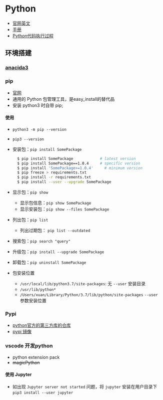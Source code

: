 # Python

+ [官网英文](https://www.python.org/)
+ [手册](https://docs.python.org/zh-cn/3.7/)
+ [Python代码执行过程](http://www.pythontutor.com/visualize.html#mode=edit)

## 环境搭建

### [anacida3](https://www.anaconda.com/distribution/)

### pip

+ [官网](https://pip.pypa.io/en/stable/)
+ 通用的 Python 包管理工具，是easy_install的替代品
+ 安装 python3 时自带 pip;

#### 使用

+ `python3 -m pip --version`
+ `pip3 --version`
+ 安装包：`pip install SomePackage`

  ```bash
    $ pip install SomePackage            # latest version
    $ pip install SomePackage==1.0.4     # specific version
    $ pip install 'SomePackage>=1.0.4'     # minimum version
    $ pip freeze > requirements.txt
    $ pip install -r requirements.txt
    $ pip install --user --upgrade SomePackage
  ```

+ 显示包：`pip show`
  + 显示包信息：`pip show SomePackage`
  + 显示安装包：`pip show --files SomePackage`
+ 列出包：`pip list`
  + 列出过期包： `pip list --outdated`
+ 搜索包：`pip search "query"`
+ 升级包：`pip install --upgrade SomePackage`
+ 卸载包：`pip uninstall SomePackage`
+ 包安装位置
  + `/usr/local/lib/python3.7/site-packages`: 无 `--user` 安装目录
  + `/usr/lib/python*`
  + `/Users/xuan/Library/Python/3.7/lib/python/site-packages`  `--user` 参数安装位置

### Pypi

+ [python官方的第三方库的仓库](https://pypi.org/help/)
+ [pypi 镜像](https://mirrors.tuna.tsinghua.edu.cn/help/pypi/)

### vscode 开发python

+ python extension pack
+ ~~magicPython~~

#### 使用 Jupyter

+ 如出现 `Jupyter server not started` 问题，将 `jupyter` 安装在用户目录下 `pip3 install --user jupyter`

